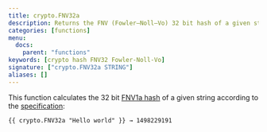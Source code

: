 ```yaml
---
title: crypto.FNV32a
description: Returns the FNV (Fowler–Noll–Vo) 32 bit hash of a given string.
categories: [functions]
menu:
  docs:
    parent: "functions"
keywords: [crypto hash FNV32 Fowler-Noll-Vo]
signature: ["crypto.FNV32a STRING"]
aliases: []
---
```


This function calculates the 32 bit [FNV1a hash](https://en.wikipedia.org/wiki/Fowler%E2%80%93Noll%E2%80%93Vo_hash_function#FNV-1a_hash) of a given string according to the [specification](https://datatracker.ietf.org/doc/html/draft-eastlake-fnv-12):

    {{ crypto.FNV32a "Hello world" }} → 1498229191
